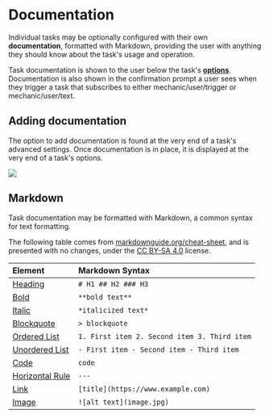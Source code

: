 # Documentation

Individual tasks may be optionally configured with their own **documentation**, formatted with Markdown, providing the user with anything they should know about the task's usage and operation.

Task documentation is shown to the user below the task's [**options**](options.md). Documentation is also shown in the confirmation prompt a user sees when they trigger a task that subscribes to either mechanic/user/trigger or mechanic/user/text.

## Adding documentation

The option to add documentation is found at the very end of a task's advanced settings. Once documentation is in place, it is displayed at the very end of a task's options.

![](../../.gitbook/assets/2021-02-09-16.30.00%20%281%29.gif)

## Markdown

Task documentation may be formatted with Markdown, a common syntax for text formatting.

The following table comes from [markdownguide.org/cheat-sheet](https://www.markdownguide.org/cheat-sheet/), and is presented with no changes, under the [CC BY-SA 4.0](https://creativecommons.org/licenses/by-sa/4.0/) license.

| Element | Markdown Syntax |
| :--- | :--- |
| [Heading](https://www.markdownguide.org/basic-syntax/#headings) | `# H1 ## H2 ### H3` |
| [Bold](https://www.markdownguide.org/basic-syntax/#bold) | `**bold text**` |
| [Italic](https://www.markdownguide.org/basic-syntax/#italic) | `*italicized text*` |
| [Blockquote](https://www.markdownguide.org/basic-syntax/#blockquotes-1) | `> blockquote` |
| [Ordered List](https://www.markdownguide.org/basic-syntax/#ordered-lists) | `1. First item 2. Second item 3. Third item` |
| [Unordered List](https://www.markdownguide.org/basic-syntax/#unordered-lists) | `- First item - Second item - Third item` |
| [Code](https://www.markdownguide.org/basic-syntax/#code) | ```code``` |
| [Horizontal Rule](https://www.markdownguide.org/basic-syntax/#horizontal-rules) | `---` |
| [Link](https://www.markdownguide.org/basic-syntax/#links) | `[title](https://www.example.com)` |
| [Image](https://www.markdownguide.org/basic-syntax/#images-1) | `![alt text](image.jpg)` |


